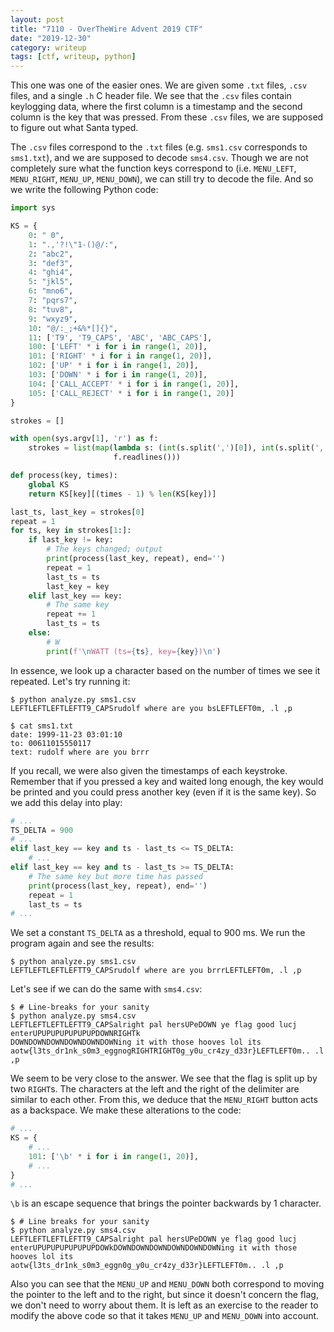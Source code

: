 ```yaml
---
layout: post
title: "7110 - OverTheWire Advent 2019 CTF"
date: "2019-12-30"
category: writeup
tags: [ctf, writeup, python]
---
```


This one was one of the easier ones. We are given some `.txt` files, `.csv`
files, and a single `.h` C header file. We see that the `.csv` files contain
keylogging data, where the first column is a timestamp and the second column is
the key that was pressed. From these `.csv` files, we are supposed to figure
out what Santa typed.

The `.csv` files correspond to the `.txt` files (e.g. `sms1.csv` corresponds to
`sms1.txt`), and we are supposed to decode `sms4.csv`. Though we are not
completely sure what the function keys correspond to (i.e. `MENU_LEFT`,
`MENU_RIGHT`, `MENU_UP`, `MENU_DOWN`), we can still try to decode the file. And
so we write the following Python code:

```python
import sys

KS = {
    0: " 0",
    1: ".,'?!\"1-()@/:",
    2: "abc2",
    3: "def3",
    4: "ghi4",
    5: "jkl5",
    6: "mno6",
    7: "pqrs7",
    8: "tuv8",
    9: "wxyz9",
    10: "@/:_;+&%*[]{}",
    11: ['T9', 'T9_CAPS', 'ABC', 'ABC_CAPS'],
    100: ['LEFT' * i for i in range(1, 20)],
    101: ['RIGHT' * i for i in range(1, 20)],
    102: ['UP' * i for i in range(1, 20)],
    103: ['DOWN' * i for i in range(1, 20)],
    104: ['CALL_ACCEPT' * i for i in range(1, 20)],
    105: ['CALL_REJECT' * i for i in range(1, 20)]
}

strokes = []

with open(sys.argv[1], 'r') as f:
    strokes = list(map(lambda s: (int(s.split(',')[0]), int(s.split(',')[1])),
                       f.readlines()))

def process(key, times):
    global KS
    return KS[key][(times - 1) % len(KS[key])]

last_ts, last_key = strokes[0]
repeat = 1
for ts, key in strokes[1:]:
    if last_key != key:
        # The keys changed; output
        print(process(last_key, repeat), end='')
        repeat = 1
        last_ts = ts
        last_key = key
    elif last_key == key:
        # The same key
        repeat += 1
        last_ts = ts
    else:
        # W
        print(f'\nWATT (ts={ts}, key={key})\n')
```

In essence, we look up a character based on the number of times we see it
repeated. Let's try running it:

```console
$ python analyze.py sms1.csv
LEFTLEFTLEFTLEFTT9_CAPSrudolf where are you bsLEFTLEFT0m, .l ,p

$ cat sms1.txt
date: 1999-11-23 03:01:10
to: 00611015550117
text: rudolf where are you brrr
```

If you recall, we were also given the timestamps of each keystroke. Remember
that if you pressed a key and waited long enough, the key would be printed and
you could press another key (even if it is the same key). So we add this delay
into play:

```python
# ...
TS_DELTA = 900
# ...
elif last_key == key and ts - last_ts <= TS_DELTA:
	# ...
elif last_key == key and ts - last_ts >= TS_DELTA:
	# The same key but more time has passed
	print(process(last_key, repeat), end='')
	repeat = 1
	last_ts = ts
# ...
```

We set a constant `TS_DELTA` as a threshold, equal to 900 ms. We run the
program again and see the results:

```console
$ python analyze.py sms1.csv
LEFTLEFTLEFTLEFTT9_CAPSrudolf where are you brrrLEFTLEFT0m, .l ,p
```

Let's see if we can do the same with `sms4.csv`:

```console
$ # Line-breaks for your sanity
$ python analyze.py sms4.csv
LEFTLEFTLEFTLEFTT9_CAPSalright pal hersUPeDOWN ye flag good lucj enterUPUPUPUPUPUPUPDOWNRIGHTk
DOWNDOWNDOWNDOWNDOWNDOWNing it with those hooves lol its
aotw{l3ts_dr1nk_s0m3_eggnogRIGHTRIGHT0g_y0u_cr4zy_d33r}LEFTLEFT0m.. .l ,p
```

We seem to be very close to the answer. We see that the flag is split up by two
`RIGHT`s. The characters at the left and the right of the delimiter are similar
to each other. From this, we deduce that the `MENU_RIGHT` button acts as a
backspace. We make these alterations to the code:

```python
# ...
KS = {
	# ...
	101: ['\b' * i for i in range(1, 20)],
	# ...
}
# ...
```

`\b` is an escape sequence that brings the pointer backwards by 1 character.

```console
$ # Line breaks for your sanity
$ python analyze.py sms4.csv
LEFTLEFTLEFTLEFTT9_CAPSalright pal hersUPeDOWN ye flag good lucj
enterUPUPUPUPUPUPUPDOWkDOWNDOWNDOWNDOWNDOWNDOWNing it with those hooves lol its
aotw{l3ts_dr1nk_s0m3_eggn0g_y0u_cr4zy_d33r}LEFTLEFT0m.. .l ,p
```

Also you can see that the `MENU_UP` and `MENU_DOWN` both correspond to moving
the pointer to the left and to the right, but since it doesn't concern the
flag, we don't need to worry about them. It is left as an exercise to the
reader to modify the above code so that it takes `MENU_UP` and `MENU_DOWN` into
account.
